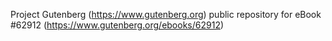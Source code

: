 Project Gutenberg (https://www.gutenberg.org) public repository for eBook #62912 (https://www.gutenberg.org/ebooks/62912)
